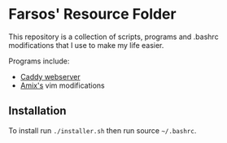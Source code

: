 # Farsos' Resource Folder
This repository is a collection of scripts, programs and .bashrc modifications that I use to make my life easier.

Programs include:
- [Caddy webserver](https://caddyserver.com/download)
- [Amix's](https://github.com/amix/vimrc) vim modifications

## Installation
To install run `./installer.sh` then run source `~/.bashrc`.
